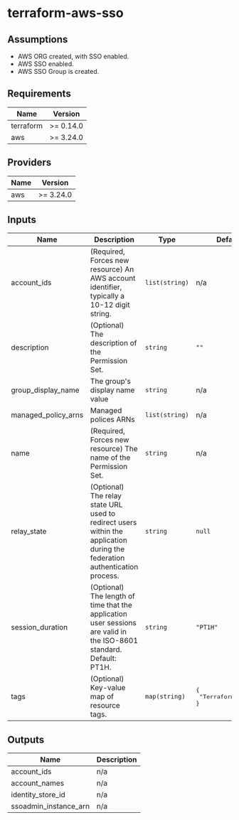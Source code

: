# terraform-aws-sso

## Assumptions

- AWS ORG created, with SSO enabled.
- AWS SSO enabled.
- AWS SSO Group is created.

## Requirements

| Name      | Version   |
| --------- | --------- |
| terraform | >= 0.14.0 |
| aws       | >= 3.24.0 |

## Providers

| Name | Version   |
| ---- | --------- |
| aws  | >= 3.24.0 |

## Inputs

| Name                  | Description                                                                                                                | Type           | Default                                   | Required |
| --------------------- | -------------------------------------------------------------------------------------------------------------------------- | -------------- | ----------------------------------------- | :------: |
| account\_ids          | (Required, Forces new resource) An AWS account identifier, typically a 10-12 digit string.                                 | `list(string)` | n/a                                       |   yes    |
| description           | (Optional) The description of the Permission Set.                                                                          | `string`       | `""`                                      |    no    |
| group\_display\_name  | The group's display name value                                                                                             | `string`       | n/a                                       |   yes    |
| managed\_policy\_arns | Managed polices ARNs                                                                                                       | `list(string)` | n/a                                       |   yes    |
| name                  | (Required, Forces new resource) The name of the Permission Set.                                                            | `string`       | n/a                                       |   yes    |
| relay\_state          | (Optional) The relay state URL used to redirect users within the application during the federation authentication process. | `string`       | `null`                                    |    no    |
| session\_duration     | (Optional) The length of time that the application user sessions are valid in the ISO-8601 standard. Default: PT1H.        | `string`       | `"PT1H"`                                  |    no    |
| tags                  | (Optional) Key-value map of resource tags.                                                                                 | `map(string)`  | <pre>{<br>  "Terraform": "Yes"<br>}</pre> |    no    |

## Outputs

| Name                    | Description |
| ----------------------- | ----------- |
| account\_ids            | n/a         |
| account\_names          | n/a         |
| identity\_store\_id     | n/a         |
| ssoadmin\_instance\_arn | n/a         |